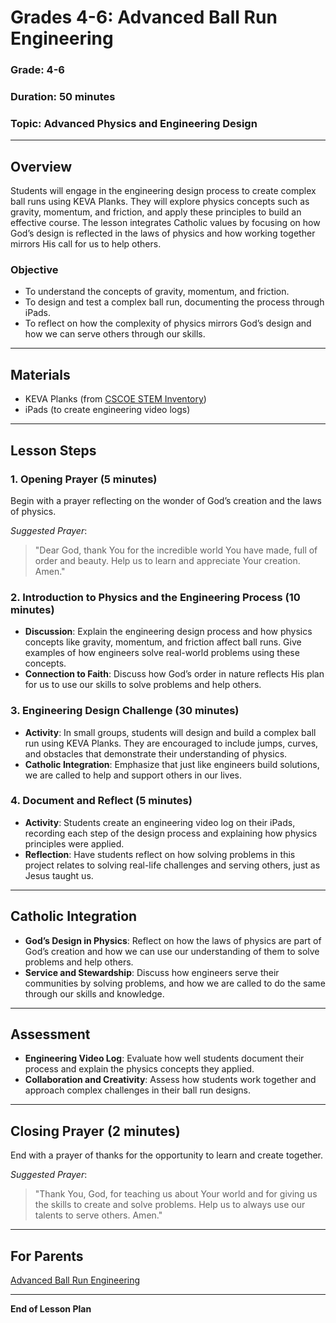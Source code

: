 
# Grades 4-6: Advanced Ball Run Engineering

### **Grade**: 4-6  
### **Duration**: 50 minutes  
### **Topic**: Advanced Physics and Engineering Design

---

## **Overview**
Students will engage in the engineering design process to create complex ball runs using KEVA Planks. They will explore physics concepts such as gravity, momentum, and friction, and apply these principles to build an effective course. The lesson integrates Catholic values by focusing on how God’s design is reflected in the laws of physics and how working together mirrors His call for us to help others.

### **Objective**
- To understand the concepts of gravity, momentum, and friction.
- To design and test a complex ball run, documenting the process through iPads.
- To reflect on how the complexity of physics mirrors God’s design and how we can serve others through our skills.

---

## **Materials**
- KEVA Planks (from [CSCOE STEM Inventory](https://cscoe.myturn.com/library/))
- iPads (to create engineering video logs)

---

## **Lesson Steps**

### **1. Opening Prayer (5 minutes)**  
Begin with a prayer reflecting on the wonder of God’s creation and the laws of physics.

_Suggested Prayer_:
> "Dear God, thank You for the incredible world You have made, full of order and beauty. Help us to learn and appreciate Your creation. Amen."

### **2. Introduction to Physics and the Engineering Process (10 minutes)**  
- **Discussion**: Explain the engineering design process and how physics concepts like gravity, momentum, and friction affect ball runs. Give examples of how engineers solve real-world problems using these concepts.
- **Connection to Faith**: Discuss how God’s order in nature reflects His plan for us to use our skills to solve problems and help others.

### **3. Engineering Design Challenge (30 minutes)**  
- **Activity**: In small groups, students will design and build a complex ball run using KEVA Planks. They are encouraged to include jumps, curves, and obstacles that demonstrate their understanding of physics.
- **Catholic Integration**: Emphasize that just like engineers build solutions, we are called to help and support others in our lives.

### **4. Document and Reflect (5 minutes)**  
- **Activity**: Students create an engineering video log on their iPads, recording each step of the design process and explaining how physics principles were applied.
- **Reflection**: Have students reflect on how solving problems in this project relates to solving real-life challenges and serving others, just as Jesus taught us.

---

## **Catholic Integration**
- **God’s Design in Physics**: Reflect on how the laws of physics are part of God’s creation and how we can use our understanding of them to solve problems and help others.
- **Service and Stewardship**: Discuss how engineers serve their communities by solving problems, and how we are called to do the same through our skills and knowledge.

---

## **Assessment**
- **Engineering Video Log**: Evaluate how well students document their process and explain the physics concepts they applied.
- **Collaboration and Creativity**: Assess how students work together and approach complex challenges in their ball run designs.

---

## **Closing Prayer (2 minutes)**  
End with a prayer of thanks for the opportunity to learn and create together.

_Suggested Prayer_:
> "Thank You, God, for teaching us about Your world and for giving us the skills to create and solve problems. Help us to always use our talents to serve others. Amen."

---

## **For Parents**  
[Advanced Ball Run Engineering](./Parent_Resources/Grades4-6_Advanced_Ball_Run_Engineering.md)

---

**End of Lesson Plan**
